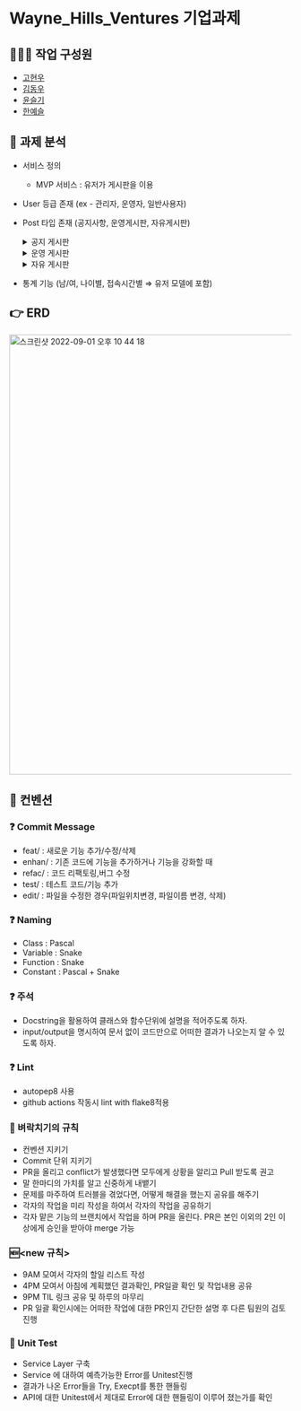 # Wayne_Hills_Ventures 기업과제

## 👨‍👩‍👧 작업 구성원
- [고현우](https://khw7876.tistory.com/)
- [김동우](https://velog.io/@kimphysicsman)
- [윤슬기](https://nicesugi.tistory.com/)
- [한예슬](https://velog.io/@tasha_han_1234)

## 📜 과제 분석

- 서비스 정의
  - MVP 서비스 : 유저가 게시판을 이용 <br>
- User 등급 존재 (ex - 관리자, 운영자, 일반사용자) <br>
- Post 타입 존재 (공지사항, 운영게시판, 자유게시판) <br>

  <details>
  <summary>공지 게시판</summary>
  <div markdown="1">
    - 조회 : 모두에게 <br>
    - 작성 : 운영자 <br>
    - 수정 : 운영자 <br>
    - 삭제 : 운영자 <br>
  </div>
  </details>
  <details>
  <summary>운영 게시판</summary>
  <div markdown="1">
    - 조회 : 운영자 <br>
    - 작성 : 운영자 <br>
    - 수정 : 작성 운영자 <br>
    - 삭제 : 작성 운영자 <br>
  </div>
  </details>
  <details>
  <summary>자유 게시판</summary>
  <div markdown="1">
    - 조회 : 모두에게 <br>
    - 작성 : 가입이 된 사람 <br>
    - 수정 : 작성자 <br>
    - 삭제 : 작성자, 운영자 <br>
  </div>
  </details>
- 통계 기능 (남/여,  나이별, 접속시간별 ⇒ 유저 모델에 포함)

## 👉 ERD
<img width="785" alt="스크린샷 2022-09-01 오후 10 44 18" src="https://user-images.githubusercontent.com/104303285/187929462-fdf80dd7-388c-414d-9b85-7a5371704ab1.png">
</br>

## 📌 컨벤션
### ❓ Commit Message
- feat/ : 새로운 기능 추가/수정/삭제
- enhan/ : 기존 코드에 기능을 추가하거나 기능을 강화할 때
- refac/ : 코드 리팩토링,버그 수정
- test/ : 테스트 코드/기능 추가
- edit/ : 파일을 수정한 경우(파일위치변경, 파일이름 변경, 삭제)

### ❓ Naming
- Class : Pascal 
- Variable : Snake 
- Function : Snake 
- Constant : Pascal + Snake

### ❓ 주석
- Docstring을 활용하여 클래스와 함수단위에 설명을 적어주도록 하자.
- input/output을 명시하여 문서 없이 코드만으로 어떠한 결과가 나오는지 알 수 있도록 하자.

### ❓ Lint
- autopep8 사용
- github actions 작동시 lint with flake8적용

### 🚷 벼락치기의 규칙
- 컨벤션 지키기
- Commit 단위 지키기
- PR을 올리고 conflict가 발생했다면 모두에게 상황을 알리고 Pull 받도록 권고
- 말 한마디의 가치를 알고 신중하게 내뱉기
- 문제를 마주하여 트러블을 겪었다면, 어떻게 해결을 했는지 공유를 해주기
- 각자의 작업을 미리 작성을 하여서 각자의 작업을 공유하기
- 각자 맡은 기능의 브랜치에서 작업을 하며 PR을 올린다. PR은 본인 이외의 2인 이상에게 승인을 받아야 merge 가능
### 🆕<new 규칙>
- 9AM 모여서 각자의 할일 리스트 작성
- 4PM 모여서 아침에 계획했던 결과확인, PR일괄 확인 및 작업내용 공유
- 9PM TIL 링크 공유 및 하루의 마무리
- PR 일괄 확인시에는 어떠한 작업에 대한 PR인지 간단한 설명 후 다른 팀원의 검토 진행

### 📝 Unit Test
- Service Layer 구축
- Service 에 대하여 예측가능한 Error를 Unitest진행
- 결과가 나온 Error들을 Try, Execpt를 통한 핸들링
- API에 대한 Unitest에서 제대로 Error에 대한 핸들링이 이루어 졌는가를 확인


